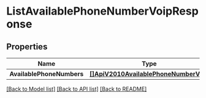 # ListAvailablePhoneNumberVoipResponse

## Properties

Name | Type | Description | Notes
------------ | ------------- | ------------- | -------------
**AvailablePhoneNumbers** | [**[]ApiV2010AvailablePhoneNumberVoip**](ApiV2010AvailablePhoneNumberVoip.md) |  |[optional] 

[[Back to Model list]](../README.md#documentation-for-models) [[Back to API list]](../README.md#documentation-for-api-endpoints) [[Back to README]](../README.md)


